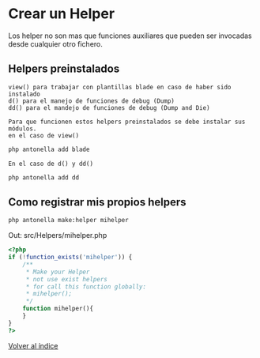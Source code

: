 # Crear un Helper

Los helper no son mas que funciones auxiliares que pueden ser invocadas desde cualquier otro fichero.

## Helpers preinstalados

```text
view() para trabajar con plantillas blade en caso de haber sido instalado
d() para el manejo de funciones de debug (Dump)
dd() para el mandejo de funciones de debug (Dump and Die)
```
```text
Para que funcionen estos helpers preinstalados se debe instalar sus módulos. 
en el caso de view()
```
```bash
php antonella add blade
```
```text
En el caso de d() y dd()
```
```bash
php antonella add dd
```

## Como registrar mis propios helpers

```bash
php antonella make:helper mihelper
```

Out: src/Helpers/mihelper.php

```php
<?php
if (!function_exists('mihelper')) {
    /**
     * Make your Helper
     * not use exist helpers
     * for call this function globally:
     * mihelper();
     */
    function mihelper(){
    } 
}
?>
```

[Volver al índice](https://github.com/cehojac/antonella-framework-for-wp/tree/2.0/docs/2.0/readme.md)

